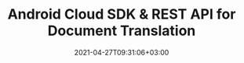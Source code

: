 ---
############################# Static ############################
layout: "product"
date: 2021-04-27T09:31:06+03:00
draft: false

product: "Translation"
product_tag: "translation"
platform: "Android"
platform_tag: "android"

############################# Head ############################
head_title: "Android Word & Excel Document Translation SDK & REST API"
head_description: "Android document translation Cloud SDK & REST API. Translate English text to & from French, German, Chinese, Italian, Spanish, Russian, Arabic, Polish and other languages."

############################# Header ############################
title: "Android Cloud SDK & REST API for Document Translation"
description: "Use Android Cloud SDK to add text and document translation between 19 most widely used business languages to your applications."
button:
    enable: true

############################# SubMenu ############################
submenu:
    enable: true
    
    left:
        img_alt: "GroupDocs.Translation Cloud SDK for Android"
        image: "/sdk/272x272/groupdocs_translation-for-android.webp"
        product: "GroupDocs.Translation"
        platform: "Android"

    middle:
        button:
            # button loop
            - link: "#overview"
              text: "Overview"

            # button loop
            - link: "#features"
              text: "Features"


            # button loop
            - link: "https://docs.groupdocs.cloud/translation/release-notes/"
              text: "Release Notes"

            # button loop
            - link: "https://purchase.groupdocs.cloud/pricing"
              text: "Pricing"

    right:
        link_download: "https://groupdocscloud.github.io/"
        link_learn: "https://docs.groupdocs.cloud/translation/"
        link_buy: "https://purchase.groupdocs.cloud/buy"

############################# Overview ############################
overview:
    enable: true
    content: |
      GroupDocs.Translation Cloud SDK for Android was released to help Android developers to integrate translation features into their applications without using any external software. REST API is based on combination of modern neural network architecture to provide good translation quality and our products to extract text from Word documents (paragraphs, tables, image captions, headers, footers, footnotes, endnotes), Excel workbooks (charts, tables, cells, pivot tables), PowerPoint presentations (text frames, header, footer, shapes, charts, smartart), PDF documents and Markdown files and insert translated content into the same place, preserving document structure, styles and layouts. The SDK supports translation from English into one of 18 popular business languages, including French, German, Spanish, Chinese, Russian, Arabic, Italian, Portuguese, etc. and 42 language pairs.

      GroupDocs.Translation REST API can easily integrate into existing systems thus managing the low-level details of API requests and handling responses to boost up the overall productivity. You just need to pass out request parameters (path of source file name, format & folder, choose the language pair to translate between, mention the name of translated file, folder and location of the target file to be stored) and get the documents translated by adding a few lines of code.
    tabs:
      enable: true
      
      ## TAB ONE ##
      tab_one:
        description: |
          An overview of the main features supported by GroupDocs.Translation Cloud.
      
        left:
          enable: true
          icon: "fas fa-crop"
          title: "Documents Translation"
          content: |
            * Translate Plain Text
            * Translate Word Documents
            * Translate Excel Worksheets
            * Translate PowerPoint Slides
            * Translate PDF Documents
            * Translate Markdown files
        right:
          enable: true
          icon: "fas fa-file-alt"
          title: "Supported Languages"
          content: |
            * French to German & vice versa
            * French to Italian & vice versa
            * French to Arabic & vice versa
            * English to French & vice versa
            * English to Deutsch & vice versa
            * English to Chinese & vice versa
            * English to Spainish & vice versa
            * English to Italian & vice versa
            * English to Russian & vice versa
            * English to Arabic & vice versa
            * English to Polish & vice versa
            * English to Portuguese & vice versa
            * English to Ukrainian & vice versa
            * English to Vietnamese & vice versa
            * English to Indonesian & vice versa
            * English to Hindi & vice versa
            * English to Greek & vice versa
            * English to Dutch & vice versa
            * English to Swedish & vice versa
            * English to Hungarian & vice versa
            * English to Turkish & vice versa
      
      ## TAB TWO ##
      tab_two:
        description: |
          GroupDocs.Translation Cloud SDK for Android
          supports a number of document formats.

        left:
          enable: true
          table:
            # table loop
            - title: "Microsoft Office Formats"
              content: |
                * **Word**: DOC, DOCX, DOCM
                * **Excel**:  XLS, XLSX, XLSM
                * **PowerPoint**: PPT, PPTX, PPTM

        right:
          enable: true
          table:
            # table loop
            - title: "Other Formats"
              content: |
                * **PDF**  
                * **Markdown**             

        


      ## TAB THREE ##
      tab_three:
        description: |
          GroupDocs.Translation Cloud for cURL - some of the supported languages and platforms.
      
        left:
          enable: true
          table:
            # table loop
            - icon: "fab fa-windows"
              title: "Operating Systems"
              content: |
                * Microsoft Windows Desktop
                * Microsoft Windows Server
                * Linux
                * MacOS

            # table loop
            - icon: "fas fa-code"
              title: "Supported Frameworks"
              content: |
                * Java 7 (1.7) and above

        right:
          enable: true
          table:
            # table loop
            - icon: "fas fa-cogs"
              title: "Development Environments"
              content: |
                * NetBeans
                * IntelliJ IDEA
                * Eclipse
            # table loop
            - icon: "fas fa-tools"
              title: "Build Automation Tool"
              content: |
                * Maven

############################# Features ############################
features:
    enable: true
    title: "Advanced Document Translation REST API Features"

    feature:
      # feature loop
      - icon: "fas fa-language"
        content: "Supports 19 languages and 42 language pairs"

      # feature loop
      - icon: "fas fa-copy"
        content: "Translation of tables in Word & PowerPoint documents"

      # feature loop
      - icon: "fas fa-file-alt"
        content: "Translation of headers and footers in Word & PowerPoint documents"
      
      # feature loop
      - icon: "fas fa-copy"
        content: "Translation of footnotes and endnotes in Word document"

      # feature loop
      - icon: "fas fa-file-image"
        content: "Translation of image captions in Word documents"

      # feature loop
      - icon: "fas fa-file-powerpoint"
        content: "Translation of Text Frames, Charts & Slides within PowerPoint Presentations"

      # feature loop
      - icon: "fas fa-file-excel"
        content: "Translation of cells containing text in Excel workbooks"

      # feature loop
      - icon: "fas fa-chart-bar"
        content: "Translation of charts in Excel workbooks"

      # feature loop
      - icon: "fas fa-table"
        content: "Translation of tables in Excel workbooks"
      # feature loop
      - icon: "fas fa-random"
        content: "Translation of pivot tables in Excel workbooks"
      # feature loop
      - icon: "fas fa-lock"
        content: "APIs are secured and require authentication"
      # feature loop
      - icon: "fas fa-list"
        content: "API explorer based on swagger collection"
    
    more_feature:
      # more_feature_loop
      - title: "Get Started with Document Translation REST API"
        content: "GroupDocs.Translation Cloud API comes with detailed developer guides and live code examples for all major programming languages to start working with API features in no time. Simply create a free account at GroupDocs Cloud, get APP SID & Key information to communicate with GroupDocs Cloud API and you are ready to make an API request on any platform using cURL commands or the SDKs of your choice."

      # more_feature_loop
      - title: "Translate Word document - Java"
        content: |
          
          
          ```java
            //Get your App SID, App Key and Storage Name at https://dashboard.groupdocs.cloud (free registration is required).

            import com.GroupDocs.translate.api.*;
            import com.GroupDocs.translate.Configuration;


            private static void setUpConfig() throws Exception {
                Configuration.setAPP_SID("XXXXXXXX-XXXX-XXXX-XXXX-XXXXXXXXXXXX");
                Configuration.setAPI_KEY("XXXXXXXXXXXXXXXXXXXXXXXXXXXXXXXX");
                }

            public String TranslateDocument() {
                String name = "test.docx";
                String folder = "";
                String pair = "en-fr";
                String format = "docx";
                String storage = "First Storage";
                String saveFile = "translation.docx";
                String savePath = "";
                boolean masters = false;
                ArrayList elements = new ArrayList();
                FileInfo fileInfo = new FileInfo(name, folder, pair, format, storage, saveFile, savePath, masters, elements);
                TranslationDocumentRequest translationDocumentRequest = new TranslationDocumentRequest(fileInfo.toString());
                TranslateDocumentResponse translateDocumentResponse = TranslationApi.TranslateDocument(translationDocumentRequest)
                return translateDocumentResponse.message;
            }
          ```
      # more_feature_loop
      - title: "Any Language, Platform and Storage Service Provider"
        content: "GroupDocs.Translation for Cloud is a REST based API that can easily be integrated with any language or platform, capable to manage HTTP requests and responses. It supports all popular cloud storage services such as Google Cloud, Drive, DropBox and Amazon S3 to interact without any dependencies."

      # more_feature_loop
      - title: "Translate plain text - Java"
        content: |
          
          
          ```shell
            //Get your App SID, App Key and Storage Name at https://dashboard.groupdocs.cloud (free registration is required).

            import com.GroupDocs.translate.api.*;
            import com.GroupDocs.translate.Configuration;


            private static void setUpConfig() throws Exception {
                Configuration.setAPP_SID("XXXXXXXX-XXXX-XXXX-XXXX-XXXXXXXXXXXX");
                Configuration.setAPI_KEY("XXXXXXXXXXXXXXXXXXXXXXXXXXXXXXXX");
                }

            static String TranslateText() {
                pair = "en-fr";
                text = "Text to translate";
                TextInfo textInfo = new TextInfo(pair, text);
                TranslationTextRequest translationTextRequest = new TranslationTextRequest(TextInfo.toString());
                TranslationTextResponse translateTextResponse = TranslationApi.TranslateText(translationTextRequest);
                return translateTextResponse.translation;
            }
          ```
      # more_feature_loop
      - title: "Security and Authentication"
        content: "The GroupDocs.Translation Cloud API is SSL secured and the authentication requests require a signature and AppSID query parameters or OAuth 2.0 authorization header."
      

############################# Support ############################
support:
    enable: true

############################# Solutions ############################
solutions:
    enable: true
    title: "GroupDocs.Translation Cloud also offers document translation SDKs for other languages as listed below:"

    solution:
        # solution loop
        - img_alt: "GroupDocs.Translation Cloud SDK for cURL"
          image: "/sdk/272x272/groupdocs_translation-for-curl.webp"
          product: "GroupDocs.Translation"
          platform: "cURL"
          link: "/translation/curl/"

        # solution loop
        - img_alt: "GroupDocs.Translation Cloud SDK for .NET"
          image: "/sdk/272x272/groupdocs_translation-for-net.webp"
          product: "GroupDocs.Translation"
          platform: ".NET"
          link: "/translation/net/"

        # solution loop
        - img_alt: "GroupDocs.Translation Cloud SDK for Java"
          image: "/sdk/272x272/groupdocs_translation-for-java.webp"
          product: "GroupDocs.Translation"
          platform: "Java"
          link: "/translation/java/"
        
        # solution loop
        - img_alt: "GroupDocs.Translation Cloud SDK for Python"
          image: "/sdk/272x272/groupdocs_translation-for-python.webp"
          product: "GroupDocs.Translation"
          platform: "Python"
          link: "/translation/python/"

        # solution loop
        - img_alt: "GroupDocs.Translation Cloud SDK for Android"
          image: "/sdk/272x272/groupdocs_translation-for-android.webp"
          product: "GroupDocs.Translation"
          platform: "Android"
          link: "/translation/android/"      

     

        

############################# Back to top ###############################
back_to_top:
  enable: true
---